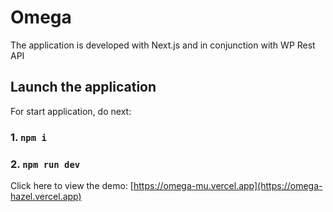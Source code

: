 # Omega

The application is developed with Next.js and in conjunction with WP Rest API

## Launch the application

For start application, do next:

### 1. `npm i`
### 2. `npm run dev`

Click here to view the demo: [https://omega-mu.vercel.app](https://omega-hazel.vercel.app)

